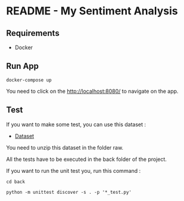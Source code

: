 # README - My Sentiment Analysis

## Requirements

- Docker  

## Run App

```console
docker-compose up 
```

You need to click on the <a href="http://localhost:8080/">http://localhost:8080/</a> to navigate on the app. 

## Test 

If you want to make some test, you can use this dataset :

- <a href="https://www.kaggle.com/c/sentiment-analysis-on-movie-reviews/data">Dataset</a>

You need to unzip this dataset in the folder raw.

All the tests have to be executed in the back folder of the project.

If you want to run the unit test you, run this command : 

```console
cd back

python -m unittest discover -s . -p '*_test.py'
```